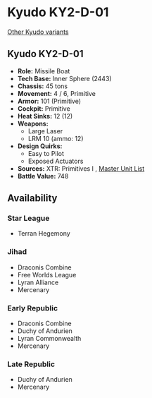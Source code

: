 # Kyudo KY2-D-01 

[Other Kyudo variants](../kyudo.md) 

## Kyudo KY2-D-01 

- **Role:** Missile Boat 
- **Tech Base:** Inner Sphere (2443) 
- **Chassis:** 45 tons 
- **Movement:** 4 / 6, Primitive 
- **Armor:** 101 (Primitive) 
- **Cockpit:** Primitive 
- **Heat Sinks:** 12 (12) 
- **Weapons:** 
  - Large Laser 
  - LRM 10 (ammo: 12) 
- **Design Quirks:** 
  - Easy to Pilot 
  - Exposed Actuators 
- **Sources:** XTR: Primitives I , [Master Unit List](http://masterunitlist.info/Unit/Details/1850) 
- **Battle Value:** 748 

## Availability 

### Star League 

- Terran Hegemony 

### Jihad 

- Draconis Combine 
- Free Worlds League 
- Lyran Alliance 
- Mercenary 

### Early Republic 

- Draconis Combine 
- Duchy of Andurien 
- Lyran Commonwealth 
- Mercenary 

### Late Republic 

- Duchy of Andurien 
- Mercenary 

